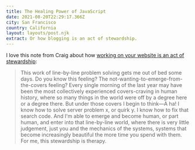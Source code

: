 ```yaml
---
title: The Healing Power of JavaScript
date: 2021-08-20T22:29:17.366Z
city: San Francisco
country: California
layout: layouts/post.njk
extract: Or how blogging is an act of stewardship.
---
```


I love this note from Craig about how [working on your website is an act of stewardship](https://www.wired.com/story/healing-power-javascript-code-programming/):

> This work of line-by-line problem solving gets me out of bed some days. Do you know this feeling? The not-wanting-to-emerge-from-the-covers feeling? Every single morning of the last year may have been the most collectively experienced covers-craving in human history, where so many things in the world were off by a degree here or a degree there. But under those covers I begin to think—A ha! I know how to solve server problem x, or quirk y. I know how to fix that search code. And I'm able to emerge and become human, or part human, and enter into that line-by-line world, where there is very little judgement, just you and the mechanics of the systems, systems that become increasingly beautiful the more time you spend with them. For me, this stewardship is therapy.

